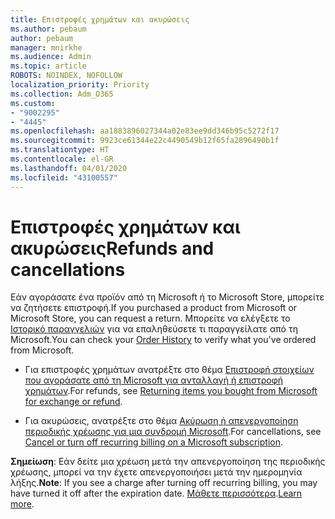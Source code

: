 ```yaml
---
title: Επιστροφές χρημάτων και ακυρώσεις
ms.author: pebaum
author: pebaum
manager: mnirkhe
ms.audience: Admin
ms.topic: article
ROBOTS: NOINDEX, NOFOLLOW
localization_priority: Priority
ms.collection: Adm_O365
ms.custom:
- "9002295"
- "4445"
ms.openlocfilehash: aa1883896027344a02e83ee9dd346b95c5272f17
ms.sourcegitcommit: 9923ce61344e22c4490549b12f65fa2896490b1f
ms.translationtype: HT
ms.contentlocale: el-GR
ms.lasthandoff: 04/01/2020
ms.locfileid: "43100557"
---
```

# <a name="refunds-and-cancellations"></a><span data-ttu-id="f41ee-102">Επιστροφές χρημάτων και ακυρώσεις</span><span class="sxs-lookup"><span data-stu-id="f41ee-102">Refunds and cancellations</span></span>

<span data-ttu-id="f41ee-103">Εάν αγοράσατε ένα προϊόν από τη Microsoft ή το Microsoft Store, μπορείτε να ζητήσετε επιστροφή.</span><span class="sxs-lookup"><span data-stu-id="f41ee-103">If you purchased a product from Microsoft or Microsoft Store, you can request a return.</span></span> <span data-ttu-id="f41ee-104">Μπορείτε να ελέγξετε το [Ιστορικό παραγγελιών](https://account.microsoft.com/billing/orders/) για να επαληθεύσετε τι παραγγείλατε από τη Microsoft.</span><span class="sxs-lookup"><span data-stu-id="f41ee-104">You can check your [Order History](https://account.microsoft.com/billing/orders/) to verify what you've ordered from Microsoft.</span></span> 

- <span data-ttu-id="f41ee-105">Για επιστροφές χρημάτων ανατρέξτε στο θέμα [Επιστροφή στοιχείων που αγοράσατε από τη Microsoft για ανταλλαγή ή επιστροφή χρημάτων](https://support.microsoft.com/help/10558).</span><span class="sxs-lookup"><span data-stu-id="f41ee-105">For refunds, see [Returning items you bought from Microsoft for exchange or refund](https://support.microsoft.com/help/10558).</span></span>

- <span data-ttu-id="f41ee-106">Για ακυρώσεις, ανατρέξτε στο θέμα [Ακύρωση ή απενεργοποίηση περιοδικής χρέωσης για μια συνδρομή Microsoft](https://support.microsoft.com/help/4027815).</span><span class="sxs-lookup"><span data-stu-id="f41ee-106">For cancellations, see [Cancel or turn off recurring billing on a Microsoft subscription](https://support.microsoft.com/help/4027815).</span></span>

<span data-ttu-id="f41ee-107">**Σημείωση**: Εάν δείτε μια χρέωση μετά την απενεργοποίηση της περιοδικής χρέωσης, μπορεί να την έχετε απενεργοποιήσει μετά την ημερομηνία λήξης.</span><span class="sxs-lookup"><span data-stu-id="f41ee-107">**Note**: If you see a charge after turning off recurring billing, you may have turned it off after the expiration date.</span></span> <span data-ttu-id="f41ee-108">[Μάθετε περισσότερα](https://support.microsoft.com/help/10640).</span><span class="sxs-lookup"><span data-stu-id="f41ee-108">[Learn more](https://support.microsoft.com/help/10640).</span></span> 